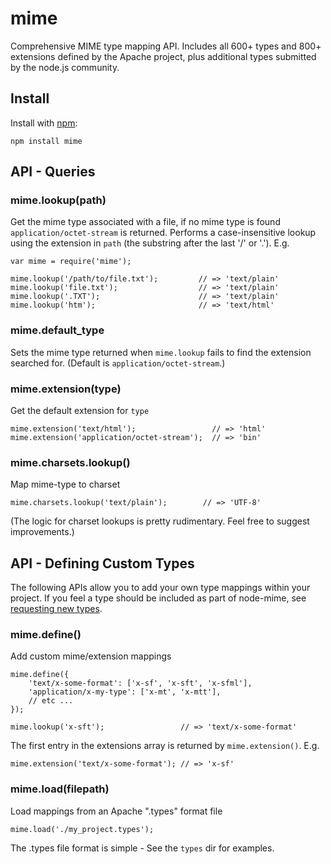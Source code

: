 # mime

Comprehensive MIME type mapping API. Includes all 600+ types and 800+ extensions defined by the Apache project, plus additional types submitted by the node.js community.








































<extoc></extoc>

## Install

Install with [npm](http://github.com/isaacs/npm):

    npm install mime

## API - Queries

### mime.lookup(path)
Get the mime type associated with a file, if no mime type is found `application/octet-stream` is returned. Performs a case-insensitive lookup using the extension in `path` (the substring after the last '/' or '.').  E.g.

    var mime = require('mime');

    mime.lookup('/path/to/file.txt');         // => 'text/plain'
    mime.lookup('file.txt');                  // => 'text/plain'
    mime.lookup('.TXT');                      // => 'text/plain'
    mime.lookup('htm');                       // => 'text/html'

### mime.default_type
Sets the mime type returned when `mime.lookup` fails to find the extension searched for. (Default is `application/octet-stream`.)

### mime.extension(type)
Get the default extension for `type`

    mime.extension('text/html');                 // => 'html'
    mime.extension('application/octet-stream');  // => 'bin'

### mime.charsets.lookup()

Map mime-type to charset

    mime.charsets.lookup('text/plain');        // => 'UTF-8'

(The logic for charset lookups is pretty rudimentary.  Feel free to suggest improvements.)

## API - Defining Custom Types

The following APIs allow you to add your own type mappings within your project.  If you feel a type should be included as part of node-mime, see [requesting new types](https://github.com/broofa/node-mime/wiki/Requesting-New-Types).

### mime.define()

Add custom mime/extension mappings

    mime.define({
        'text/x-some-format': ['x-sf', 'x-sft', 'x-sfml'],
        'application/x-my-type': ['x-mt', 'x-mtt'],
        // etc ...
    });

    mime.lookup('x-sft');                 // => 'text/x-some-format'

The first entry in the extensions array is returned by `mime.extension()`. E.g.

    mime.extension('text/x-some-format'); // => 'x-sf'

### mime.load(filepath)

Load mappings from an Apache ".types" format file

    mime.load('./my_project.types');

The .types file format is simple -  See the `types` dir for examples.
